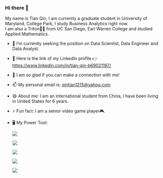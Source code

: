 ### Hi there 👋

My name is Tian Qin, I am currently a graduate student in University of Maryland, College Park, I study Business Analytics right now.  
I am also a Triton:man_student: from UC San Diego, Earl Warren College and studied Applied Mathematics.

- 🔭 I’m currently seeking the position on Data Scientist, Data Engineer and Data Analyst.
- 🌱 Here is the link of my LinkedIn profile :point_right: https://www.linkedin.com/in/tian-qin-b69021197/
- 💬 I am so glad if you can make a connection with me!
- 📫 My personal email is: qintian1215@yahoo.com
- 😄 About me: I am an international student from China, I have been living in United States for 6 years.
- ⚡ Fun fact: I am a senior video game player:video_game:.  
- :desktop_computer: My Power Tool:  


  ![](https://img.shields.io/badge/Coding-VS%20Code%2FColab-blue)
  
  ![](https://img.shields.io/badge/SQL-PostgreSQL%2FMySQL-green)
  
  ![](https://img.shields.io/badge/Python-Pandas%2Fsk--learn%2FMatplotlib-pink)  
  
  ![](https://img.shields.io/badge/ETL%20Tool-Pentaho%20Data%20Integration-red)  
  
  ![](https://img.shields.io/badge/Visualization-Power%20BI%2FTableau-yellow)  
  

  

